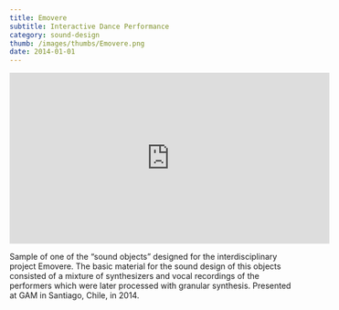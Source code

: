 ```yaml
---
title: Emovere
subtitle: Interactive Dance Performance
category: sound-design
thumb: /images/thumbs/Emovere.png
date: 2014-01-01
---
```


<iframe width="560" height="300" scrolling="no" frameborder="no" allow="autoplay" src="https://w.soundcloud.com/player/?url=https%3A//api.soundcloud.com/tracks/530679810&color=%23ff5500&auto_play=false&hide_related=false&show_comments=true&show_user=true&show_reposts=false&show_teaser=true&visual=true"></iframe>

Sample of one of the “sound objects” designed for the interdisciplinary project Emovere. The basic material for the sound design of this objects consisted of a mixture of synthesizers and vocal recordings of the performers which were later processed with granular synthesis. Presented at GAM in Santiago, Chile, in 2014.
